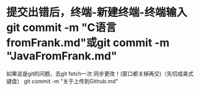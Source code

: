 # 提交出错后，终端-新建终端-终端输入git commit -m "C语言fromFrank.md"或git commit -m "JavaFromFrank.md" 
如果说是git的问题，去git fetch一次
同步更改！(窗口都关掉再交)（先切成美式键盘）
git commit -m "关于上传到Github.md"